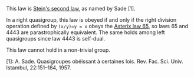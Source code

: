 This law is [Stein's second law](http://arxiv.org/abs/1509.00796), as named by Sade [1].

In a right quasigroup, this law is obeyed if and only if the right division operation defined by `(x/y)◇y = x` obeys the [Asterix law 65](https://teorth.github.io/equational_theories/implications/?65), so laws 65 and 4443 are parastrophically equivalent.  The same holds among left quasigroups since law 4443 is self-dual.

This law cannot hold in a non-trivial group.

[1]: A. Sade. Quasigroupes obéissant à certaines lois. Rev. Fac. Sci. Univ. Istambul, 22:151–184, 1957.
